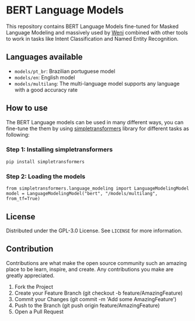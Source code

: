 # BERT Language Models

This repository contains BERT Language Models fine-tuned for Masked Language Modeling and massively used by [Weni](https://weni.ai) combined with other tools to work in tasks like Intent Classification and Named Entity Recognition.

## Languages available

- `models/pt_br`: Brazilian portuguese model
- `models/en`: English model
- `models/multilang`: The multi-language model supports any language with a good accuracy rate

## How to use

The BERT Language models can be used in many different ways, you can fine-tune the them by using [simpletransformers](https://simpletransformers.ai/) library for different tasks as following:

### Step 1: Installing simpletransformers
```
pip install simpletransformers
```

### Step 2: Loading the models
```
from simpletransformers.language_modeling import LanguageModelingModel
model = LanguageModelingModel("bert", "/models/multilang", from_tf=True)
```

## License

Distributed under the GPL-3.0 License. See `LICENSE` for more information.

## Contribution

Contributions are what make the open source community such an amazing place to be learn, inspire, and create. Any contributions you make are greatly appreciated.

1. Fork the Project
2. Create your Feature Branch (git checkout -b feature/AmazingFeature)
3. Commit your Changes (git commit -m 'Add some AmazingFeature')
4. Push to the Branch (git push origin feature/AmazingFeature)
5. Open a Pull Request
